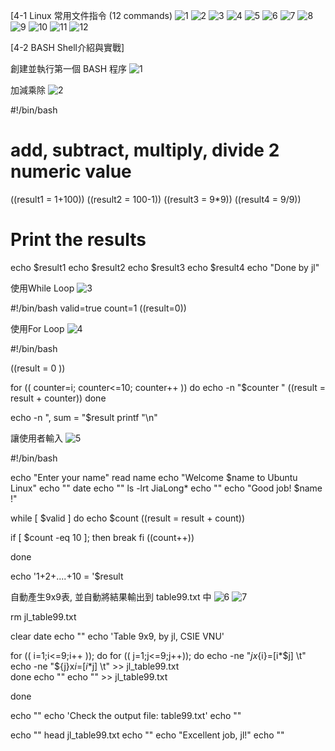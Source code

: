 [4-1 Linux 常用文件指令 (12 commands)
![1](https://user-images.githubusercontent.com/89715433/174972401-24a5152b-9e7d-48f2-ac37-9fa83e44ebe9.png)
![2](https://user-images.githubusercontent.com/89715433/174972413-c212fdd6-5443-43d2-a286-e1bfa5e5c96f.png)
![3](https://user-images.githubusercontent.com/89715433/174972419-e0951b3c-d17e-42c9-b919-7495555b2b7b.png)
![4](https://user-images.githubusercontent.com/89715433/174972425-1aeb7be0-d2f5-4aae-a60c-32f00e55ed5f.png)
![5](https://user-images.githubusercontent.com/89715433/174972457-5f2c6e32-d17c-4f40-afe0-3e77e3ec3c19.png)
![6](https://user-images.githubusercontent.com/89715433/174972472-c0330c97-faf8-4165-a789-e772010ea0f8.png)
![7](https://user-images.githubusercontent.com/89715433/174972485-1209c2d3-55a2-4d88-902a-f3f2840bb9eb.png)
![8](https://user-images.githubusercontent.com/89715433/174972506-f78681b0-c18a-427e-b374-fbf2144eae2e.png)
![9](https://user-images.githubusercontent.com/89715433/174972511-f2d7a41f-3efe-4582-b581-b746a82ca0e6.png)
![10](https://user-images.githubusercontent.com/89715433/174972519-c670b6c2-36c8-4b5f-a882-e61caa3950c0.png)
![11](https://user-images.githubusercontent.com/89715433/174972529-7cd0a82f-0b35-47e9-9ce5-08daa43da5a2.png)
![12](https://user-images.githubusercontent.com/89715433/174972538-38750219-58f8-421d-b7e0-06a63e8624fc.png)


[4-2 BASH Shell介紹與實戰]


創建並執行第一個 BASH 程序
![1](https://user-images.githubusercontent.com/89715433/174972691-fe1d9ebd-1349-460f-aaf1-236440889f71.jpg)


加減乘除
![2](https://user-images.githubusercontent.com/89715433/174972767-a6999fd1-e3b9-469e-81bd-722dfa98868f.jpg)



#!/bin/bash

# add, subtract, multiply, divide 2 numeric value
((result1 = 1+100))
((result2 = 100-1))
((result3 = 9*9))
((result4 = 9/9))
# Print the results
echo $result1
echo $result2
echo $result3
echo $result4
echo "Done by jl"




使用While Loop
![3](https://user-images.githubusercontent.com/89715433/174973681-38395a38-3f9f-429b-b7b2-ba15bd4d1d73.jpg)



#!/bin/bash
valid=true
count=1
((result=0))


使用For Loop
![4](https://user-images.githubusercontent.com/89715433/174974000-c5d036ac-1d60-46b0-aae1-bddd5d860eda.jpg)

#!/bin/bash

((result = 0 ))

for (( counter=i; counter<=10; counter++ ))
do
echo -n "$counter "
((result = result + counter))
done

echo -n ", sum = "$result
printf "\n"

讓使用者輸入
![5](https://user-images.githubusercontent.com/89715433/174976065-20778620-45ce-45b4-9aae-6e54c992603e.jpg)

#!/bin/bash

echo "Enter your name"
read name
echo "Welcome $name to Ubuntu Linux"
echo ""
date
echo ""
ls -lrt JiaLong*
echo ""
echo "Good job! $name !"


while [ $valid ]
do
echo $count
((result = result + count))

if [ $count -eq 10 ];
then
break
fi
((count++))

done

echo '1+2+....+10 = '$result


自動產生9x9表, 並自動將結果輸出到 table99.txt 中
![6](https://user-images.githubusercontent.com/89715433/174979741-6c536dfe-7360-44b8-8c43-8ebd251b7707.jpg)
![7](https://user-images.githubusercontent.com/89715433/174979838-2925891c-2504-43fb-8f96-9c07a5b99f63.jpg)


rm jl_table99.txt

clear
date
echo ""
echo 'Table 9x9, by jl, CSIE VNU'

for (( i=1;i<=9;i++ )); do
	for (( j=1;j<=9;j++)); do
		echo -ne "${j}x${i}=$[$i*$j] \t"
		echo -ne "${j}x${i}=$[$i*$j] \t" >> jl_table99.txt	
	done
	echo ""
	echo "" >> jl_table99.txt
	
done


echo ""
echo 'Check the output file: table99.txt'
echo ""

echo ""
head jl_table99.txt
echo ""
echo "Excellent job, jl!"
echo ""

